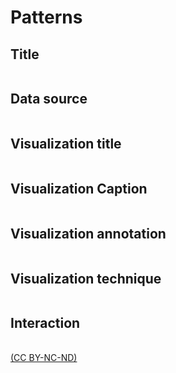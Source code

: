 # Patterns

## Title
<table id="title" class="designpatterns">
</table>


## Data source
<table id="dataSources" class="designpatterns">
</table>


## Visualization title
<table id="visTitle" class="designpatterns">
</table>


## Visualization Caption
<table id="visCaption" class="designpatterns">
</table>


## Visualization annotation
<table id="visAnnotation" class="designpatterns">
</table>

## Visualization technique
<table id="visTech" class="designpatterns">
</table>

## Interaction
<table id="interaction" class="designpatterns">
</table>

[(CC BY-NC-ND)](https://creativecommons.org/licenses/by-nc-nd/4.0/)

